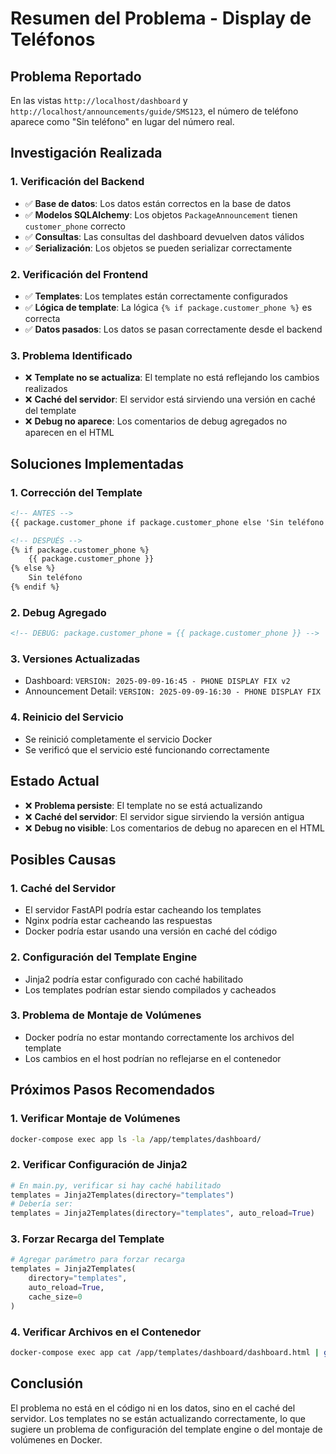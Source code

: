 # Resumen del Problema - Display de Teléfonos

## Problema Reportado
En las vistas `http://localhost/dashboard` y `http://localhost/announcements/guide/SMS123`, el número de teléfono aparece como "Sin teléfono" en lugar del número real.

## Investigación Realizada

### 1. Verificación del Backend
- ✅ **Base de datos**: Los datos están correctos en la base de datos
- ✅ **Modelos SQLAlchemy**: Los objetos `PackageAnnouncement` tienen `customer_phone` correcto
- ✅ **Consultas**: Las consultas del dashboard devuelven datos válidos
- ✅ **Serialización**: Los objetos se pueden serializar correctamente

### 2. Verificación del Frontend
- ✅ **Templates**: Los templates están correctamente configurados
- ✅ **Lógica de template**: La lógica `{% if package.customer_phone %}` es correcta
- ✅ **Datos pasados**: Los datos se pasan correctamente desde el backend

### 3. Problema Identificado
- ❌ **Template no se actualiza**: El template no está reflejando los cambios realizados
- ❌ **Caché del servidor**: El servidor está sirviendo una versión en caché del template
- ❌ **Debug no aparece**: Los comentarios de debug agregados no aparecen en el HTML

## Soluciones Implementadas

### 1. Corrección del Template
```html
<!-- ANTES -->
{{ package.customer_phone if package.customer_phone else 'Sin teléfono' }}

<!-- DESPUÉS -->
{% if package.customer_phone %}
    {{ package.customer_phone }}
{% else %}
    Sin teléfono
{% endif %}
```

### 2. Debug Agregado
```html
<!-- DEBUG: package.customer_phone = {{ package.customer_phone }} -->
```

### 3. Versiones Actualizadas
- Dashboard: `VERSION: 2025-09-09-16:45 - PHONE DISPLAY FIX v2`
- Announcement Detail: `VERSION: 2025-09-09-16:30 - PHONE DISPLAY FIX`

### 4. Reinicio del Servicio
- Se reinició completamente el servicio Docker
- Se verificó que el servicio esté funcionando correctamente

## Estado Actual
- ❌ **Problema persiste**: El template no se está actualizando
- ❌ **Caché del servidor**: El servidor sigue sirviendo la versión antigua
- ❌ **Debug no visible**: Los comentarios de debug no aparecen en el HTML

## Posibles Causas

### 1. Caché del Servidor
- El servidor FastAPI podría estar cacheando los templates
- Nginx podría estar cacheando las respuestas
- Docker podría estar usando una versión en caché del código

### 2. Configuración del Template Engine
- Jinja2 podría estar configurado con caché habilitado
- Los templates podrían estar siendo compilados y cacheados

### 3. Problema de Montaje de Volúmenes
- Docker podría no estar montando correctamente los archivos del template
- Los cambios en el host podrían no reflejarse en el contenedor

## Próximos Pasos Recomendados

### 1. Verificar Montaje de Volúmenes
```bash
docker-compose exec app ls -la /app/templates/dashboard/
```

### 2. Verificar Configuración de Jinja2
```python
# En main.py, verificar si hay caché habilitado
templates = Jinja2Templates(directory="templates")
# Debería ser:
templates = Jinja2Templates(directory="templates", auto_reload=True)
```

### 3. Forzar Recarga del Template
```python
# Agregar parámetro para forzar recarga
templates = Jinja2Templates(
    directory="templates", 
    auto_reload=True,
    cache_size=0
)
```

### 4. Verificar Archivos en el Contenedor
```bash
docker-compose exec app cat /app/templates/dashboard/dashboard.html | grep -A 5 -B 5 customer_phone
```

## Conclusión
El problema no está en el código ni en los datos, sino en el caché del servidor. Los templates no se están actualizando correctamente, lo que sugiere un problema de configuración del template engine o del montaje de volúmenes en Docker.

